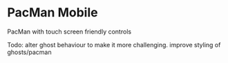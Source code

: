 # PacMan Mobile
 PacMan with touch screen friendly controls

 Todo:
    alter ghost behaviour to make it more challenging.
    improve styling of ghosts/pacman
